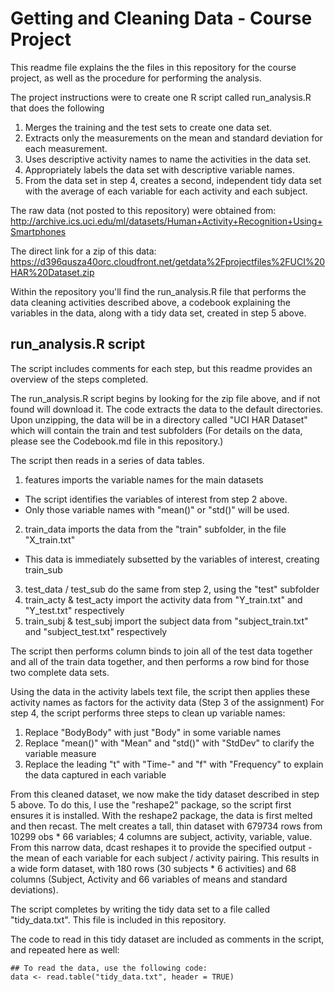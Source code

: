 # Getting and Cleaning Data - Course Project

This readme file explains the the files in this repository for the course project, as well as the procedure for performing the analysis.

The project instructions were to create one R script called run_analysis.R that does the following
1. Merges the training and the test sets to create one data set.
2. Extracts only the measurements on the mean and standard deviation for each measurement.
3. Uses descriptive activity names to name the activities in the data set.
4. Appropriately labels the data set with descriptive variable names.
5. From the data set in step 4, creates a second, independent tidy data set with the average of each variable for each activity and each subject.

The raw data (not posted to this repository) were obtained from:
http://archive.ics.uci.edu/ml/datasets/Human+Activity+Recognition+Using+Smartphones 

The direct link for a zip of this data:
https://d396qusza40orc.cloudfront.net/getdata%2Fprojectfiles%2FUCI%20HAR%20Dataset.zip 

Within the repository you'll find the run_analysis.R file that performs the data cleaning activities described above, a codebook explaining the variables in the data, along with a tidy data set, created in step 5 above.

## run_analysis.R script
The script includes comments for each step, but this readme provides an overview of the steps completed. 

The run_analysis.R script begins by looking for the zip file above, and if not found will download it. The code extracts the data to the default directories. Upon unzipping, the data will be in a directory called "UCI HAR Dataset" which will contain the train and test subfolders
(For details on the data, please see the Codebook.md file in this repository.)

The script then reads in a series of data tables.

1. features imports the variable names for the main datasets
  * The script identifies the variables of interest from step 2 above.
  * Only those variable names with "mean()" or "std()" will be used.

2. train_data imports the data from the "train" subfolder, in the file "X_train.txt"
  * This data is immediately subsetted by the variables of interest, creating train_sub
  
3. test_data / test_sub do the same from step 2, using the "test" subfolder
4. train_acty & test_acty import the activity data from "Y_train.txt" and "Y_test.txt" respectively
5. train_subj & test_subj import the subject data from "subject_train.txt" and "subject_test.txt" respectively

The script then performs column binds to join all of the test data together and all of the train data together, and then performs a row bind for those two complete data sets.

Using the data in the activity labels text file, the script then applies these activity names as factors for the activity data (Step 3 of the assignment)
For step 4, the script performs three steps to clean up variable names:

1. Replace "BodyBody" with just "Body" in some variable names
2. Replace "mean()" with "Mean" and "std()" with "StdDev" to clarify the variable measure
3. Replace the leading "t" with "Time-" and "f" with "Frequency" to explain the data captured in each variable

From this cleaned dataset, we now make the tidy dataset described in step 5 above. To do this, I use the "reshape2" package, so the script first ensures it is installed.
With the reshape2 package, the data is first melted and then recast. The melt creates a tall, thin dataset with 679734 rows from 10299 obs * 66 variables; 4 columns are subject, activity, variable, value.
From this narrow data, dcast reshapes it to provide the specified output - the mean of each variable for each subject / activity pairing. 
This results in a wide form dataset, with 180 rows (30 subjects * 6 activities) and 68 columns (Subject, Activity and 66 variables of means and standard deviations).

The script completes by writing the tidy data set to a file called "tidy_data.txt". This file is included in this repository.

The code to read in this tidy dataset are included as comments in the script, and repeated here as well:
```
## To read the data, use the following code:
data <- read.table("tidy_data.txt", header = TRUE)
```